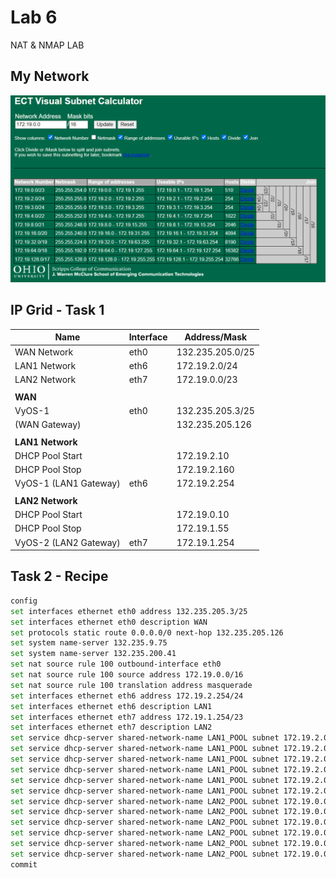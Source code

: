 # Lab 6

NAT & NMAP LAB

## My Network

![Uhm Whatttt](image.png)

## IP Grid - Task 1

| Name           | Interface     | Address/Mask     |
|----------------|---------------|------------------|
|WAN Network     | eth0          | 132.235.205.0/25 |
|LAN1 Network    | eth6          | 172.19.2.0/24    |
|LAN2 Network    | eth7          | 172.19.0.0/23    |
|                |               |                  |
|**WAN**         |               |                  |
|VyOS-1          | eth0          |132.235.205.3/25  |
|(WAN Gateway)   |               |132.235.205.126   |
|                |               |                  |
|**LAN1 Network**|               |                  |
|DHCP Pool Start |               |172.19.2.10       |
|DHCP Pool Stop        |         |172.19.2.160      |
|VyOS-1 (LAN1 Gateway) |eth6     |172.19.2.254      |
||||
|**LAN2 Network**      |||
|DHCP Pool Start       ||172.19.0.10|
|DHCP Pool Stop        ||172.19.1.55|
|VyOS-2 (LAN2 Gateway) |eth7|172.19.1.254|

## Task 2  - Recipe

```bash
config
set interfaces ethernet eth0 address 132.235.205.3/25
set interfaces ethernet eth0 description WAN
set protocols static route 0.0.0.0/0 next-hop 132.235.205.126
set system name-server 132.235.9.75
set system name-server 132.235.200.41
set nat source rule 100 outbound-interface eth0
set nat source rule 100 source address 172.19.0.0/16
set nat source rule 100 translation address masquerade
set interfaces ethernet eth6 address 172.19.2.254/24
set interfaces ethernet eth6 description LAN1
set interfaces ethernet eth7 address 172.19.1.254/23
set interfaces ethernet eth7 description LAN2
set service dhcp-server shared-network-name LAN1_POOL subnet 172.19.2.0/24 range 0 start 172.19.2.10
set service dhcp-server shared-network-name LAN1_POOL subnet 172.19.2.0/24 range 0 stop 172.19.2.160
set service dhcp-server shared-network-name LAN1_POOL subnet 172.19.2.0/24 default-router 172.19.2.254
set service dhcp-server shared-network-name LAN1_POOL subnet 172.19.2.0/24 lease 120
set service dhcp-server shared-network-name LAN1_POOL subnet 172.19.2.0/24 name-server 132.235.9.75
set service dhcp-server shared-network-name LAN1_POOL subnet 172.19.2.0/24 name-server 132.235.200.41
set service dhcp-server shared-network-name LAN2_POOL subnet 172.19.0.0/23 range 0 start 172.19.0.10
set service dhcp-server shared-network-name LAN2_POOL subnet 172.19.0.0/23 range 0 stop 172.19.1.55
set service dhcp-server shared-network-name LAN2_POOL subnet 172.19.0.0/23 default-router 172.19.1.254
set service dhcp-server shared-network-name LAN2_POOL subnet 172.19.0.0/23 lease 120
set service dhcp-server shared-network-name LAN2_POOL subnet 172.19.0.0/23 name-server 132.235.9.75
set service dhcp-server shared-network-name LAN2_POOL subnet 172.19.0.0/23 name-server 132.235.200.41
commit
```
